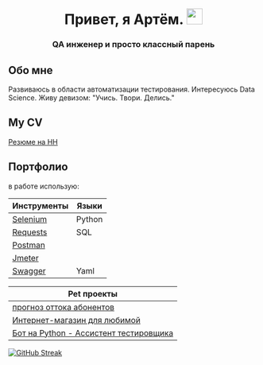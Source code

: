 
<h1 align="center">Привет, я Артём.
<img src="https://github.com/blackcater/blackcater/raw/main/images/Hi.gif" height="32"/></h1>
<h3 align="center">QA инженер и просто классный парень</h3>

<h2> Обо мне </h2>

Развиваюсь в области автоматизации тестирования. Интересуюсь Data Science.
Живу девизом: "Учись. Твори. Делись."

<h2> My CV </h2> 
<a href="https://hh.ru/applicant/resumes/view?resume=a5840e55ff0bd3b3b80039ed1f655a336c7576" target="_blank">Резюме на HH</a>


<h2> Портфолио </h2> 

в работе использую:







|Инструменты|Языки|
|-----------|-----------|
| <a href="https://github.com/ArtemKarDev/Selenium_pytest_allure_oop" target="_blank">Selenium</a>| Python|
| <a href="https://github.com/ArtemKarDev/python_autotests" target="_blank">Requests</a>|   SQL    |
| <a href="https://github.com/ArtemKarDev/Postman_autotests" target="_blank">Postman</a>|
| <a href="https://github.com/ArtemKarDev/jmeter" target="_blank">Jmeter</a>| |
| <a href="https://artemkardev.github.io/swagger/" target="_blank">Swagger</a>|Yaml|


|Pet проекты|
|-----------|
| <a href="https://github.com/ArtemKarDev/provider/blob/main/report.ipynb" target="_blank">прогноз оттока абонентов</a>|
| <a href="http://macrame-for-you.ru:80" target="_blank">Интернет-магазин для любимой</a>|
| <a href="https://t.me/karlashov_test_assistant_bot" target="_blank">Бот на Python - Ассистент тестировщика</a>|



[![GitHub Streak](http://github-readme-streak-stats.herokuapp.com?user=ArtemKarDev&theme=swift&border_radius=5&locale=ru&date_format=j%2Fn%5B%2FY%5D&stroke=9CB9EB&fire=EB6D34)](https://git.io/streak-stats)

